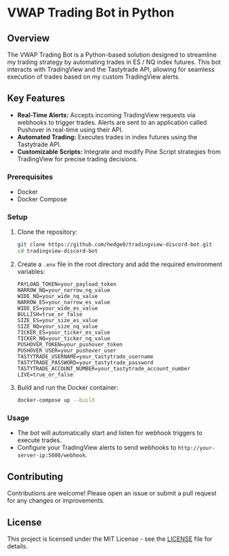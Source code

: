 # VWAP Trading Bot in Python

## Overview

The VWAP Trading Bot is a Python-based solution designed to streamline my trading strategy by automating trades in ES / NQ index futures. This bot interacts with TradingView and the Tastytrade API, allowing for seamless execution of trades based on my custom TradingView alerts.

## Key Features

- **Real-Time Alerts:** Accepts incoming TradingView requests via webhooks to trigger trades. Alerts are sent to an application called Pushover in real-time using their API.
- **Automated Trading:** Executes trades in index futures using the Tastytrade API.
- **Customizable Scripts:** Integrate and modify Pine Script strategies from TradingView for precise trading decisions.

### Prerequisites

- Docker
- Docker Compose

### Setup

1. Clone the repository:
    ```bash
    git clone https://github.com/hedge0/tradingview-discord-bot.git
    cd tradingview-discord-bot
    ```

2. Create a `.env` file in the root directory and add the required environment variables:
    ```env
    PAYLOAD_TOKEN=your_payload_token
    NARROW_NQ=your_narrow_nq_value
    WIDE_NQ=your_wide_nq_value
    NARROW_ES=your_narrow_es_value
    WIDE_ES=your_wide_es_value
    BULLISH=true_or_false
    SIZE_ES=your_size_es_value
    SIZE_NQ=your_size_nq_value
    TICKER_ES=your_ticker_es_value
    TICKER_NQ=your_ticker_nq_value
    PUSHOVER_TOKEN=your_pushover_token
    PUSHOVER_USER=your_pushover_user
    TASTYTRADE_USERNAME=your_tastytrade_username
    TASTYTRADE_PASSWORD=your_tastytrade_password
    TASTYTRADE_ACCOUNT_NUMBER=your_tastytrade_account_number
    LIVE=true_or_false
    ```

3. Build and run the Docker container:
    ```bash
    docker-compose up --build
    ```

### Usage

- The bot will automatically start and listen for webhook triggers to execute trades.
- Configure your TradingView alerts to send webhooks to `http://your-server-ip:5000/webhook`.

## Contributing

Contributions are welcome! Please open an issue or submit a pull request for any changes or improvements.

## License

This project is licensed under the MIT License - see the [LICENSE](LICENSE) file for details.
